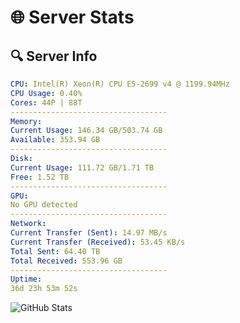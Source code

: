 # 🌐 Server Stats
## 🔍 Server Info
```yaml
CPU: Intel(R) Xeon(R) CPU E5-2699 v4 @ 1199.94MHz
CPU Usage: 0.40%
Cores: 44P | 88T
-----------------------------------
Memory:
Current Usage: 146.34 GB/503.74 GB
Available: 353.94 GB
-----------------------------------
Disk:
Current Usage: 111.72 GB/1.71 TB
Free: 1.52 TB
-----------------------------------
GPU:
No GPU detected
-----------------------------------
Network:
Current Transfer (Sent): 14.97 MB/s
Current Transfer (Received): 53.45 KB/s
Total Sent: 64.40 TB
Total Received: 553.96 GB
-----------------------------------
Uptime:
36d 23h 53m 52s
```
![GitHub Stats](https://img.shields.io/badge/Updated-2025-04-13_21:16:41-blue)